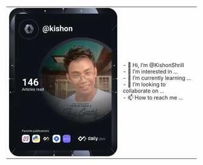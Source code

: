<!---
KishonShrill/KishonShrill is a ✨ special ✨ repository because its `README.md` (this file) appears on your GitHub profile.
You can click the Preview link to take a look at your changes.
--->

<table>
  <tr>
    <td><a href="https://app.daily.dev/kishon"><img src="https://github.com/KishonShrill/KishonShrill/blob/main/devcard.svg" width="400" alt="Kishon Shrill's Dev Card"/></a></td>
    <td>
      - 👋 Hi, I’m @KishonShrill<br>
      - 👀 I’m interested in ...<br>
      - 🌱 I’m currently learning ...<br>
      - 💞️ I’m looking to collaborate on ...<br>
      - 📫 How to reach me ...
    </td>
  </tr>
 </table>
